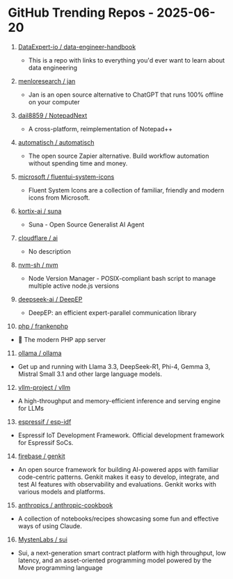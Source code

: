 # GitHub Trending Repos - 2025-06-20

1. [DataExpert-io /    data-engineer-handbook](https://github.com/DataExpert-io/data-engineer-handbook)
   - This is a repo with links to everything you'd ever want to learn about data engineering

2. [menloresearch /    jan](https://github.com/menloresearch/jan)
   - Jan is an open source alternative to ChatGPT that runs 100% offline on your computer

3. [dail8859 /    NotepadNext](https://github.com/dail8859/NotepadNext)
   - A cross-platform, reimplementation of Notepad++

4. [automatisch /    automatisch](https://github.com/automatisch/automatisch)
   - The open source Zapier alternative. Build workflow automation without spending time and money.

5. [microsoft /    fluentui-system-icons](https://github.com/microsoft/fluentui-system-icons)
   - Fluent System Icons are a collection of familiar, friendly and modern icons from Microsoft.

6. [kortix-ai /    suna](https://github.com/kortix-ai/suna)
   - Suna - Open Source Generalist AI Agent

7. [cloudflare /    ai](https://github.com/cloudflare/ai)
   - No description

8. [nvm-sh /    nvm](https://github.com/nvm-sh/nvm)
   - Node Version Manager - POSIX-compliant bash script to manage multiple active node.js versions

9. [deepseek-ai /    DeepEP](https://github.com/deepseek-ai/DeepEP)
   - DeepEP: an efficient expert-parallel communication library

10. [php /    frankenphp](https://github.com/php/frankenphp)
   - 🧟 The modern PHP app server

11. [ollama /    ollama](https://github.com/ollama/ollama)
   - Get up and running with Llama 3.3, DeepSeek-R1, Phi-4, Gemma 3, Mistral Small 3.1 and other large language models.

12. [vllm-project /    vllm](https://github.com/vllm-project/vllm)
   - A high-throughput and memory-efficient inference and serving engine for LLMs

13. [espressif /    esp-idf](https://github.com/espressif/esp-idf)
   - Espressif IoT Development Framework. Official development framework for Espressif SoCs.

14. [firebase /    genkit](https://github.com/firebase/genkit)
   - An open source framework for building AI-powered apps with familiar code-centric patterns. Genkit makes it easy to develop, integrate, and test AI features with observability and evaluations. Genkit works with various models and platforms.

15. [anthropics /    anthropic-cookbook](https://github.com/anthropics/anthropic-cookbook)
   - A collection of notebooks/recipes showcasing some fun and effective ways of using Claude.

16. [MystenLabs /    sui](https://github.com/MystenLabs/sui)
   - Sui, a next-generation smart contract platform with high throughput, low latency, and an asset-oriented programming model powered by the Move programming language

